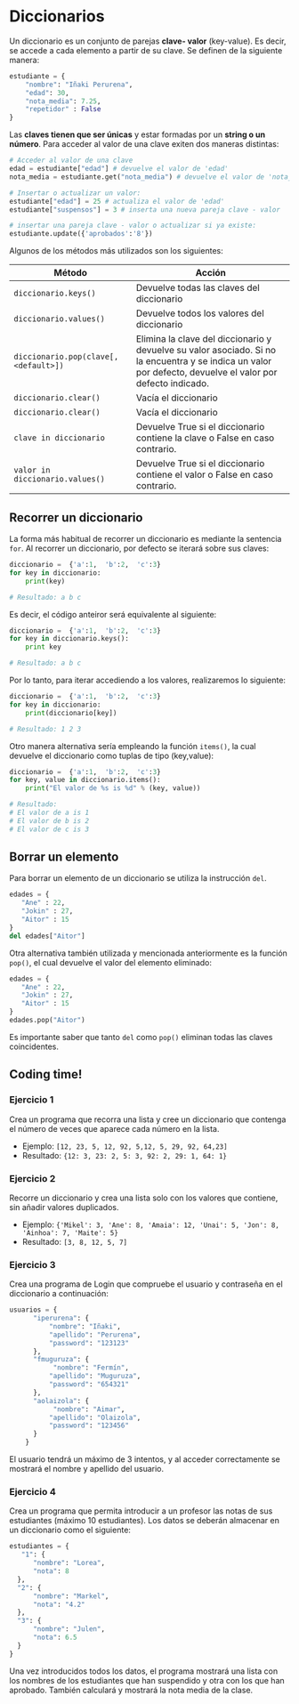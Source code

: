 # Diccionarios

Un diccionario es un conjunto de parejas **clave- valor** (key-value). Es decir, se accede a cada elemento a partir de su clave. Se definen de la siguiente manera:

```python
estudiante = {
	"nombre": "Iñaki Perurena",
	"edad": 30,
	"nota_media": 7.25,
	"repetidor" : False
}
```

Las **claves tienen que ser únicas** y estar formadas por un **string o un número**. Para acceder al valor de una clave exiten dos maneras distintas:

```python
# Acceder al valor de una clave
edad = estudiante["edad"] # devuelve el valor de 'edad'
nota_media = estudiante.get("nota_media") # devuelve el valor de 'nota_media'

# Insertar o actualizar un valor:
estudiante["edad"] = 25 # actualiza el valor de 'edad'
estudiante["suspensos"] = 3 # inserta una nueva pareja clave - valor

# insertar una pareja clave - valor o actualizar si ya existe:
estudiante.update({'aprobados':'8'})
```

Algunos de los métodos más utilizados son los siguientes:

| Método | Acción |
|--|--|
| `diccionario.keys()` | Devuelve todas las claves del diccionario |
| `diccionario.values()` | Devuelve todos los valores del diccionario |
| `diccionario.pop(clave[,<default>])` | Elimina la clave del diccionario y devuelve su valor asociado. Si no la encuentra y se indica un valor por defecto, devuelve el valor por defecto indicado. |
| `diccionario.clear()` | Vacía el diccionario |
| `diccionario.clear()` | Vacía el diccionario |
| `clave in diccionario` | Devuelve True si el diccionario contiene la clave o False en caso contrario. |
| `valor in diccionario.values()` | Devuelve True si el diccionario contiene el valor o False en caso contrario. |

## Recorrer un diccionario
La forma más habitual de recorrer un diccionario es mediante la sentencia `for`. Al recorrer un diccionario, por defecto se iterará sobre sus claves:

```python
diccionario =  {'a':1,  'b':2,  'c':3}
for key in diccionario:
	print(key)

# Resultado: a b c
```
Es decir, el código anteiror será equivalente al siguiente:
```python
diccionario =  {'a':1,  'b':2,  'c':3}
for key in diccionario.keys():
	print key

# Resultado: a b c
```
Por lo tanto, para iterar accediendo a los valores, realizaremos lo siguiente:

```python
diccionario =  {'a':1,  'b':2,  'c':3}
for key in diccionario:
	print(diccionario[key])

# Resultado: 1 2 3
```
Otro manera alternativa sería empleando la función `items()`, la cual devuelve el diccionario como tuplas de tipo (key,value):
```python
diccionario =  {'a':1,  'b':2,  'c':3}
for key, value in diccionario.items():
	print("El valor de %s is %d" % (key, value))

# Resultado:
# El valor de a is 1
# El valor de b is 2
# El valor de c is 3
```

## Borrar un elemento

Para borrar un elemento de un diccionario se utiliza la instrucción `del`.
```python
edades = {
   "Ane" : 22,
   "Jokin" : 27,
   "Aitor" : 15
}
del edades["Aitor"]
```
Otra alternativa también utilizada y mencionada anteriormente es la función `pop()`, el cual devuelve el valor del elemento eliminado:

```python
edades = {
   "Ane" : 22,
   "Jokin" : 27,
   "Aitor" : 15
}
edades.pop("Aitor")
```
Es importante saber que tanto `del` como `pop()` eliminan todas las claves coincidentes.

## Coding time!

### Ejercicio 1
Crea un programa que recorra una lista y cree un diccionario que contenga el número de veces que aparece cada número en la lista.
- Ejemplo: `[12, 23, 5, 12, 92, 5,12, 5, 29, 92, 64,23]`
- Resultado: `{12: 3, 23: 2, 5: 3, 92: 2, 29: 1, 64: 1}`

### Ejercicio 2
Recorre un diccionario y crea una lista solo con los valores que contiene, sin añadir valores duplicados.
- Ejemplo: `{'Mikel': 3, 'Ane': 8, 'Amaia': 12, 'Unai': 5, 'Jon': 8, 'Ainhoa': 7, 'Maite': 5}`
- Resultado: `[3, 8, 12, 5, 7]`

### Ejercicio 3
Crea una programa de Login que compruebe el usuario y contraseña en el diccionario a continuación:

```python
usuarios = {  
      "iperurena": {  
          "nombre": "Iñaki",  
		  "apellido": "Perurena",  
		  "password": "123123"  
	  },  
	  "fmuguruza": {  
	       "nombre": "Fermín",  
		  "apellido": "Muguruza",  
		  "password": "654321"  
	  },  
	  "aolaizola": {  
	       "nombre": "Aimar",  
		  "apellido": "Olaizola",  
		  "password": "123456"  
	  }  
    }
```

El usuario tendrá un máximo de 3 intentos, y al acceder correctamente se mostrará el nombre y apellido del usuario.

### Ejercicio 4
Crea un programa que permita introducir a un profesor las notas de sus estudiantes (máximo 10 estudiantes). Los datos se deberán almacenar en un diccionario como el siguiente:

```python
estudiantes = {  
   "1": {  
	  "nombre": "Lorea",  
	  "nota": 8  
  },  
  "2": {  
      "nombre": "Markel",  
	  "nota": "4.2"  
  },  
  "3": {  
      "nombre": "Julen",  
	  "nota": 6.5  
  }  
}
```
Una vez introducidos todos los datos, el programa mostrará una lista con los nombres de los estudiantes que han suspendido y otra con los que han aprobado. También calculará y mostrará la nota media de la clase.
